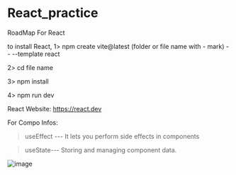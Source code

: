 # React_practice
RoadMap For React

to install React,
1> npm create vite@latest (folder or file name with - mark) -- --template react

2> cd file name

3> npm install

4> npm run dev

React Website: https://react.dev

For Compo Infos:
> useEffect --- It lets you perform side effects in components

> useState--- Storing and managing component data.


![image](https://github.com/user-attachments/assets/224202a4-4391-4483-b17e-983d707bc749)

